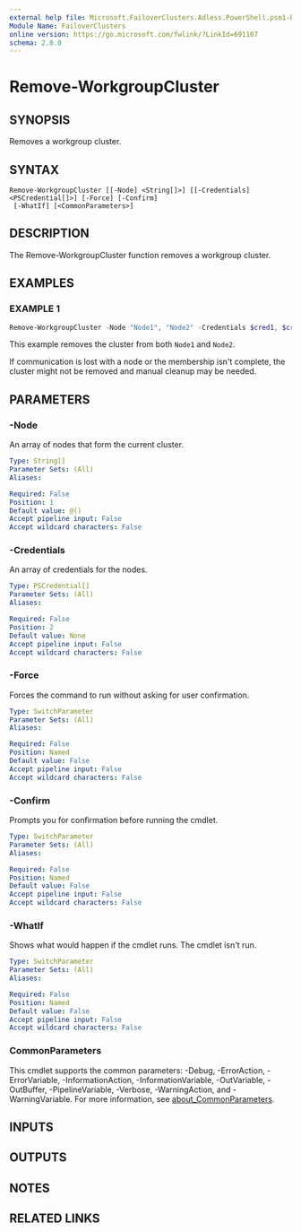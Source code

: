 ```yaml
---
external help file: Microsoft.FailoverClusters.Adless.PowerShell.psm1-help.xml
Module Name: FailoverClusters
online version: https://go.microsoft.com/fwlink/?LinkId=691107
schema: 2.0.0
---
```


# Remove-WorkgroupCluster

## SYNOPSIS
Removes a workgroup cluster.

## SYNTAX

```
Remove-WorkgroupCluster [[-Node] <String[]>] [[-Credentials] <PSCredential[]>] [-Force] [-Confirm]
 [-WhatIf] [<CommonParameters>]
```

## DESCRIPTION

The Remove-WorkgroupCluster function removes a workgroup cluster.

## EXAMPLES

### EXAMPLE 1

```powershell
Remove-WorkgroupCluster -Node "Node1", "Node2" -Credentials $cred1, $cred2
```

This example removes the cluster from both `Node1` and `Node2`.

If communication is lost with a node or the membership isn't complete, the cluster might not
be removed and manual cleanup may be needed.

## PARAMETERS

### -Node

An array of nodes that form the current cluster.

```yaml
Type: String[]
Parameter Sets: (All)
Aliases:

Required: False
Position: 1
Default value: @()
Accept pipeline input: False
Accept wildcard characters: False
```

### -Credentials

An array of credentials for the nodes.

```yaml
Type: PSCredential[]
Parameter Sets: (All)
Aliases:

Required: False
Position: 2
Default value: None
Accept pipeline input: False
Accept wildcard characters: False
```

### -Force

Forces the command to run without asking for user confirmation.

```yaml
Type: SwitchParameter
Parameter Sets: (All)
Aliases:

Required: False
Position: Named
Default value: False
Accept pipeline input: False
Accept wildcard characters: False
```

### -Confirm

Prompts you for confirmation before running the cmdlet.

```yaml
Type: SwitchParameter
Parameter Sets: (All)
Aliases:

Required: False
Position: Named
Default value: False
Accept pipeline input: False
Accept wildcard characters: False
```

### -WhatIf

Shows what would happen if the cmdlet runs. The cmdlet isn't run.

```yaml
Type: SwitchParameter
Parameter Sets: (All)
Aliases:

Required: False
Position: Named
Default value: False
Accept pipeline input: False
Accept wildcard characters: False
```

### CommonParameters

This cmdlet supports the common parameters: -Debug, -ErrorAction, -ErrorVariable,
-InformationAction, -InformationVariable, -OutVariable, -OutBuffer, -PipelineVariable, -Verbose,
-WarningAction, and -WarningVariable. For more information, see
[about_CommonParameters](/powershell/module/microsoft.powershell.core/about/about_commonparameters).

## INPUTS

## OUTPUTS

## NOTES

## RELATED LINKS


